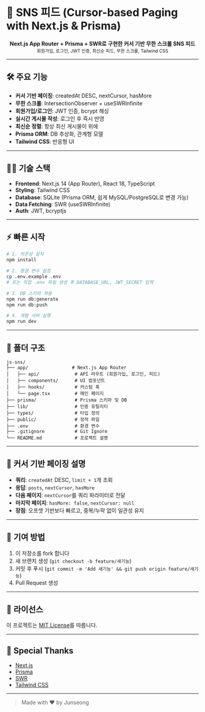 # 🚀 SNS 피드 (Cursor-based Paging with Next.js & Prisma)

<p align="center">
  <b>Next.js App Router + Prisma + SWR로 구현한 커서 기반 무한 스크롤 SNS 피드</b><br/>
  <sub>회원가입, 로그인, JWT 인증, 최신순 피드, 무한 스크롤, Tailwind CSS</sub>
</p>

---

## 🛠️ 주요 기능

- **커서 기반 페이징**: createdAt DESC, nextCursor, hasMore
- **무한 스크롤**: IntersectionObserver + useSWRInfinite
- **회원가입/로그인**: JWT 인증, bcrypt 해싱
- **실시간 게시물 작성**: 로그인 후 즉시 반영
- **최신순 정렬**: 항상 최신 게시물이 위에
- **Prisma ORM**: DB 추상화, 관계형 모델
- **Tailwind CSS**: 반응형 UI

---

## 🧑‍💻 기술 스택

- **Frontend**: Next.js 14 (App Router), React 18, TypeScript
- **Styling**: Tailwind CSS
- **Database**: SQLite (Prisma ORM, 쉽게 MySQL/PostgreSQL로 변경 가능)
- **Data Fetching**: SWR (useSWRInfinite)
- **Auth**: JWT, bcryptjs

---

## ⚡ 빠른 시작

```bash
# 1. 의존성 설치
npm install

# 2. 환경 변수 설정
cp .env.example .env
# 또는 직접 .env 파일 생성 후 DATABASE_URL, JWT_SECRET 입력

# 3. DB 스키마 적용
npm run db:generate
npm run db:push

# 4. 개발 서버 실행
npm run dev
```

---

## 📁 폴더 구조

```
js-sns/
├── app/                # Next.js App Router
│   ├── api/             # API 라우트 (회원가입, 로그인, 피드)
│   ├── components/      # UI 컴포넌트
│   ├── hooks/           # 커스텀 훅
│   └── page.tsx         # 메인 페이지
├── prisma/              # Prisma 스키마 및 DB
├── lib/                 # 인증 유틸리티
├── types/               # 타입 정의
├── public/              # 정적 파일
├── .env                 # 환경 변수
├── .gitignore           # Git Ignore
└── README.md            # 프로젝트 설명
```

---

## 🔄 커서 기반 페이징 설명

- **쿼리**: `createdAt` DESC, `limit + 1`개 조회
- **응답**: `posts`, `nextCursor`, `hasMore`
- **다음 페이지**: `nextCursor`를 쿼리 파라미터로 전달
- **마지막 페이지**: `hasMore: false`, `nextCursor: null`
- **장점**: 오프셋 기반보다 빠르고, 중복/누락 없이 일관성 유지

---

## 🧩 기여 방법

1. 이 저장소를 fork 합니다
2. 새 브랜치 생성 (`git checkout -b feature/새기능`)
3. 커밋 후 푸시 (`git commit -m 'Add 새기능' && git push origin feature/새기능`)
4. Pull Request 생성

---

## 📝 라이선스

이 프로젝트는 [MIT License](LICENSE)를 따릅니다.

---

## 🙏 Special Thanks

- [Next.js](https://nextjs.org/)
- [Prisma](https://www.prisma.io/)
- [SWR](https://swr.vercel.app/)
- [Tailwind CSS](https://tailwindcss.com/)

---

> Made with ❤️ by Junseong 